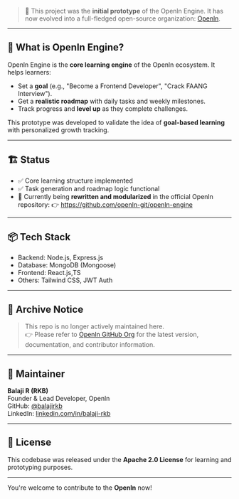 > 🚀 This project was the **initial prototype** of the Openln Engine. It has now evolved into a full-fledged open-source organization: [Openln](https://github.com/openln-git).

---

## 🧠 What is Openln Engine?

Openln Engine is the **core learning engine** of the Openln ecosystem. It helps learners:

- Set a **goal** (e.g., "Become a Frontend Developer", "Crack FAANG Interview").
- Get a **realistic roadmap** with daily tasks and weekly milestones.
- Track progress and **level up** as they complete challenges.

This prototype was developed to validate the idea of **goal-based learning** with personalized growth tracking.

---

## 🏗️ Status

- ✅ Core learning structure implemented
- ✅ Task generation and roadmap logic functional
- 🔁 Currently being **rewritten and modularized** in the official Openln repository:
  👉 https://github.com/openln-git/openln-engine

---

## 📦 Tech Stack

- Backend: Node.js, Express.js
- Database: MongoDB (Mongoose)
- Frontend: React.js,TS
- Others: Tailwind CSS, JWT Auth

---

## 📍 Archive Notice

> This repo is no longer actively maintained here.  
> 👉 Please refer to [Openln GitHub Org](https://github.com/openln-git) for the latest version, documentation, and contributor information.

---

## 🙋 Maintainer

**Balaji R (RKB)**  
Founder & Lead Developer, Openln  
GitHub: [@balajirkb](https://github.com/balajirkb)  
LinkedIn: [linkedin.com/in/balaji-rkb](https://www.linkedin.com/in/balaji-rkb)

---

## 💬 License

This codebase was released under the **Apache 2.0 License** for learning and prototyping purposes.

---



You're welcome to contribute to the **Openln** now!

